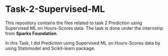 # Task-2-Supervised-ML
This repository contains the files related to task 2 Prediction using Supervised ML on Hours-Scores data.
The task is done under the internship from **Sparks Foundation**.

In this Task, I did Prediction using Supervised ML on Hours-Scores data by using Statsmodel and Scikit-learn package.
